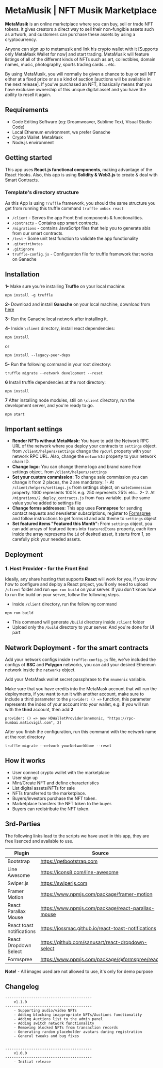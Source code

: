 # MetaMusik | NFT Musik Marketplace

**MetaMusik** is an online marketplace where you can buy, sell or trade NFT tokens. It gives creators a direct way to sell their non-fungible assets such as artwork, and customers can purchase these assets by using a cryptocurrency.

Anyone can sign up to metamusik and link his crypto wallet with it [Supports only MetaMask Wallet for now] and start trading. MetaMusik will feature listings of all of the different kinds of NFTs such as art, collectibles, domain names, music, photography, sports trading cards... etc.

By using MetaMusik, you will normally be given a chance to buy or sell NFT either at a fixed price or as a kind of auction [auctions will be available in the next release]. If you’ve purchased an NFT, it basically means that you have exclusive ownership of this unique digital asset and you have the ability to resell it again.

## Requirements

-   Code Editing Software (eg: Dreamweaver, Sublime Text, Visual Studio Code)
-   Local Ethereum environment, we prefer Ganache
-   Crypto Wallet. MetaMask
-   Node.js environment

## Getting started

This app uses **React.js functional components**, making advantage of the React Hooks. Also, this app is using **Solidity & Web3.js** to create & deal with Smart Contracts.

### Template's directory structure

As this App is using `Truffle` framework, you should the same structure you get from running this truffle command `truffle unbox react`

-   `/client` - Serves the app Front End components & functionalities.
-   `/contracts` - Contains app smart contracts.
-   `/migrations` - contains JavaScript files that help you to generate abis from our smart contracts.
-   `/test` - Some unit test function to validate the app functionality
-   `.gitattributes`
-   `.gitignore`
-   `truffle-config.js` - Configuration file for truffle framework that works on Ganache

## Installation

**1•** Make sure you're installing **Truffle** on your local machine:

```
npm install -g truffle
```

**2-** Download and install **Ganache** on your local machine, download from [here](https://trufflesuite.com/ganache/)

**3-** Run the Ganache local network after installing it.

**4-** Inside `\client` directory, install react dependencies:

```
npm install
```

or

```
npm install --legacy-peer-deps
```

**5-** Run the following command in your root directory:

```
truffle migrate --network development --reset
```

**6** Install truffle dependencies at the root directory:

```
npm install
```

**7** After installing node modules, still on `\client` directory, run the development server, and you're ready to go.

```
npm start
```

## Important settings

-   **Render NFTs without MetaMask:**
    You have to add the Network RPC URL of the network where you deploy your contracts to `settings` object. from `/client/helpers/settings` change the `rpcUrl` property with your network RPC URL.
    Also, change the `networkId` property to your network chain ID.
-   **Change logo:**
    You can change theme logo and brand name from settings object. from `/client/helpers/settings`
-   **Set your custom commission:**
    To change sale commission you can change it from 2 places, the 2 are mandatory:
    1- At `/client/helpers/settings.js` from settings object, on `saleCommession` property. 1000 represents 100% e.g. 250 represents 25% etc...
    2- 2. At `/migrations/2_deploy_contracts.js` from `fees` variable. put the same value you've added to settings file
-   **Change forms addresses:**
    This app uses **Formspree** for sending contact requests and newsletter subscriptions, register to [Formspree](https://formspree.io/) and follow instructions to get forms id and add theme to `settings` object
-   **Set featured items "Featured this Month":**
    From `settings` object, you can add arrays of featured items into `featuredItems` property, each item inside the array represents the `id` of desired asset, it starts from 1, so carefully pick your needed assets.

## Deployment

### 1. Host Provider - for the Front End

Ideally, any share hosting that supports **React** will work for you, if you know how to configure and deploy a React project, you'll only need to upload `/client` folder and run `npm run build` on your server.
If you don't know how to run the build on your server, follow the following steps.

-   Inside `/client` directory, run the following command

```
npm run build
```

-   This command will generate `/build` directory inside `/client` folder
-   Upload only the `/build` directory to your server. And you're done for UI part

## Network Deployment - for the smart contracts

Add your network configs inside `truffle-config.js` file, we've included the configs of **BSC** and **Polygon** networks, you can add your desired Ethereum network inside the `networks` object.

Add your MetaMask wallet secret passphrase to the `mnumenic` variable.

Make sure that you have credits into the MetaMask account that will run the deployments, if you want to run it with another account, make sure to include a third parameter to the `provider: () =>` function, this parameter represents the index of your account into your wallet, e.g. if you will run with the **third** account, then add **2**

```
provider: () => new HDWalletProvider(mnemonic, "https://rpc-mumbai.maticvigil.com", 2)
```

After you finish the configuration, run this command with the network name at the root directory

```
truffle migrate --network yourNetworkName --reset
```

## How it works

-   User connect crypto wallet with the marketplace
-   User sign up
-   Mint/Create NFT and define characteristics
-   List digital assets/NFTs for sale
-   NFTs transferred to the marketplace.
-   Buyers/investors purchase the NFT token.
-   Marketplace transfers the NFT token to the buyer.
-   Buyers can redistribute the NFT token.

## 3rd-Parties

The following links lead to the scripts we have used in this app, they are free lisenced and available to use.

| Plugin                    | Source                                              |
| ------------------------- | --------------------------------------------------- |
| Bootstrap                 | https://getbootstrap.com                            |
| Line Awesome              | https://icons8.com/line-awesome                     |
| Swiper.js                 | https://swiperjs.com                                |
| Framer Motion             | https://www.npmjs.com/package/framer-motion         |
| React Parallax Mouse      | https://www.npmjs.com/package/react-parallax-mouse  |
| React toast notifications | https://jossmac.github.io/react-toast-notifications |
| React Dropdown Select     | https://github.com/sanusart/react-dropdown-select   |
| Formspree                 | https://www.npmjs.com/package/@formspree/react      |

**Note!** - All images used are not allowed to use, it's only for demo purpose

## Changelog

```
----------------------------------------
    v1.1.0
----------------------------------------
    - Supporting audio/video NFTs
    - Adding blocking inappropriate NFTs/Auctions functionality
    - Adding Auctions list to the admin panel
    - Adding switch network functionality
    - Removing blocked NFTs from transaction records
    - Generating random placeholder avatars during registration
    - General tweaks and bug fixes


----------------------------------------
    v1.0.0
----------------------------------------
    - Initial release
```
